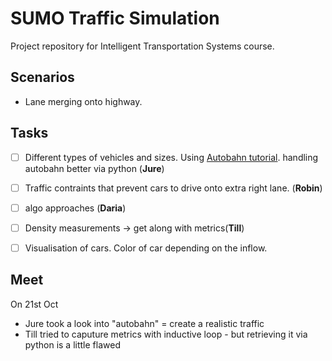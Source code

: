 # SUMO Traffic Simulation
Project repository for Intelligent Transportation Systems course. 

## Scenarios
- Lane merging onto highway.

## Tasks
- [ ] Different types of vehicles and sizes. Using [Autobahn tutorial](https://sumo.dlr.de/docs/Tutorials/Autobahn.html). handling autobahn better via python (**Jure**)
- [ ] Traffic contraints that prevent cars to drive onto extra right lane. (**Robin**)
- [ ] algo approaches (**Daria**)
- [ ] Density measurements -> get along with metrics(**Till**)
- [ ] Visualisation of cars. Color of car depending on the inflow.


## Meet

On 21st Oct
- Jure took a look into "autobahn" = create a realistic traffic 
- Till tried to caputure metrics with inductive loop - but retrieving it via python is a little flawed
